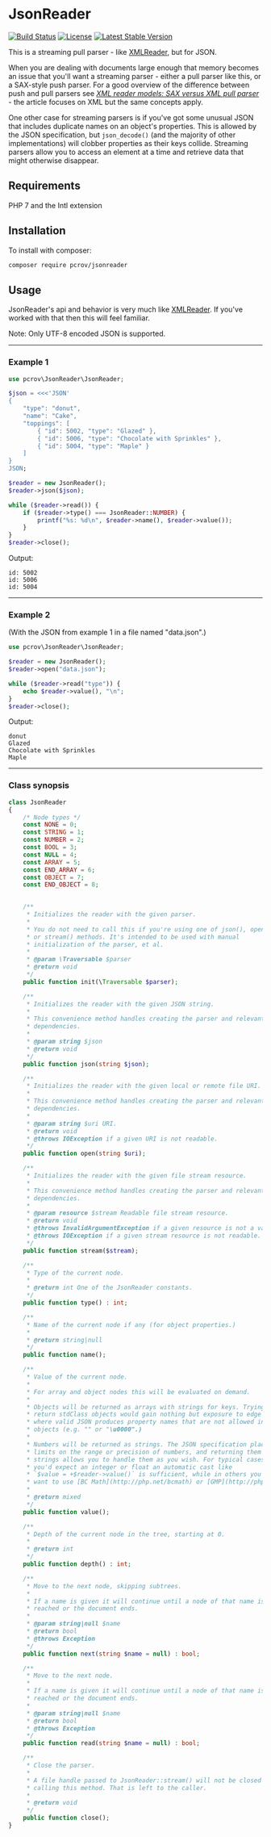 # JsonReader

[![Build Status](https://travis-ci.org/pcrov/JsonReader.svg?branch=master)](https://travis-ci.org/pcrov/JsonReader)
[![License](https://poser.pugx.org/pcrov/jsonreader/license)](https://github.com/pcrov/JsonReader/blob/master/LICENSE)
[![Latest Stable Version](https://poser.pugx.org/pcrov/jsonreader/v/stable)](https://packagist.org/packages/pcrov/jsonreader)

This is a streaming pull parser - like [XMLReader](http://php.net/xmlreader), but for JSON.

When you are dealing with documents large enough that memory becomes an issue that you'll want a streaming
parser - either a pull parser like this, or a SAX-style push parser. For a good overview of the difference between push
and pull parsers see [*XML reader models: SAX versus XML pull parser*](http://www.firstobject.com/xml-reader-sax-vs-xml-pull-parser.htm) -
the article focuses on XML but the same concepts apply.

One other case for streaming parsers is if you've got some unusual JSON that includes duplicate names on an object's
properties. This is allowed by the JSON specification, but `json_decode()` (and the majority of other implementations)
will clobber properties as their keys collide. Streaming parsers allow you to access an element at a time and retrieve
data that might otherwise disappear.

## Requirements

PHP 7 and the Intl extension

## Installation

To install with composer:

```sh
composer require pcrov/jsonreader
```

## Usage

JsonReader's api and behavior is very much like [XMLReader](http://php.net/xmlreader). If you've worked with that then
this will feel familiar.

Note: Only UTF-8 encoded JSON is supported.

---

### Example 1
```php
use pcrov\JsonReader\JsonReader;

$json = <<<'JSON'
{
    "type": "donut",
    "name": "Cake",
    "toppings": [
        { "id": 5002, "type": "Glazed" },
        { "id": 5006, "type": "Chocolate with Sprinkles" },
        { "id": 5004, "type": "Maple" }
    ]
}
JSON;

$reader = new JsonReader();
$reader->json($json);

while ($reader->read()) {
    if ($reader->type() === JsonReader::NUMBER) {
        printf("%s: %d\n", $reader->name(), $reader->value());
    }
}
$reader->close();
```
Output:
```
id: 5002
id: 5006
id: 5004
```

---

### Example 2

(With the JSON from example 1 in a file named "data.json".)

```php
use pcrov\JsonReader\JsonReader;

$reader = new JsonReader();
$reader->open("data.json");

while ($reader->read("type")) {
    echo $reader->value(), "\n";
}
$reader->close();
```
Output:
```
donut
Glazed
Chocolate with Sprinkles
Maple
```

---

### Class synopsis
```php
class JsonReader
{
    /* Node types */
    const NONE = 0;
    const STRING = 1;
    const NUMBER = 2;
    const BOOL = 3;
    const NULL = 4;
    const ARRAY = 5;
    const END_ARRAY = 6;
    const OBJECT = 7;
    const END_OBJECT = 8;
    

    /**
     * Initializes the reader with the given parser.
     *
     * You do not need to call this if you're using one of json(), open(),
     * or stream() methods. It's intended to be used with manual
     * initialization of the parser, et al.
     *
     * @param \Traversable $parser
     * @return void
     */
    public function init(\Traversable $parser);

    /**
     * Initializes the reader with the given JSON string.
     *
     * This convenience method handles creating the parser and relevant
     * dependencies.
     *
     * @param string $json
     * @return void
     */
    public function json(string $json);

    /**
     * Initializes the reader with the given local or remote file URI.
     *
     * This convenience method handles creating the parser and relevant
     * dependencies.
     *
     * @param string $uri URI.
     * @return void
     * @throws IOException if a given URI is not readable.
     */
    public function open(string $uri);

    /**
     * Initializes the reader with the given file stream resource.
     *
     * This convenience method handles creating the parser and relevant
     * dependencies.
     *
     * @param resource $stream Readable file stream resource.
     * @return void
     * @throws InvalidArgumentException if a given resource is not a valid stream.
     * @throws IOException if a given stream resource is not readable.
     */
    public function stream($stream);

    /**
     * Type of the current node.
     *
     * @return int One of the JsonReader constants.
     */
    public function type() : int;

    /**
     * Name of the current node if any (for object properties.)
     *
     * @return string|null
     */
    public function name();

    /**
     * Value of the current node.
     *
     * For array and object nodes this will be evaluated on demand.
     *
     * Objects will be returned as arrays with strings for keys. Trying to
     * return stdClass objects would gain nothing but exposure to edge cases
     * where valid JSON produces property names that are not allowed in PHP
     * objects (e.g. "" or "\u0000".)
     *
     * Numbers will be returned as strings. The JSON specification places no
     * limits on the range or precision of numbers, and returning them as
     * strings allows you to handle them as you wish. For typical cases where
     * you'd expect an integer or float an automatic cast like
     * `$value = +$reader->value()` is sufficient, while in others you might
     * want to use [BC Math](http://php.net/bcmath) or [GMP](http://php.net/gmp).
     *
     * @return mixed
     */
    public function value();

    /**
     * Depth of the current node in the tree, starting at 0.
     *
     * @return int
     */
    public function depth() : int;

    /**
     * Move to the next node, skipping subtrees.
     *
     * If a name is given it will continue until a node of that name is
     * reached or the document ends.
     *
     * @param string|null $name
     * @return bool
     * @throws Exception
     */
    public function next(string $name = null) : bool;

    /**
     * Move to the next node.
     *
     * If a name is given it will continue until a node of that name is
     * reached or the document ends.
     *
     * @param string|null $name
     * @return bool
     * @throws Exception
     */
    public function read(string $name = null) : bool;

    /**
     * Close the parser.
     *
     * A file handle passed to JsonReader::stream() will not be closed by
     * calling this method. That is left to the caller.
     *
     * @return void
     */
    public function close();
}
```
